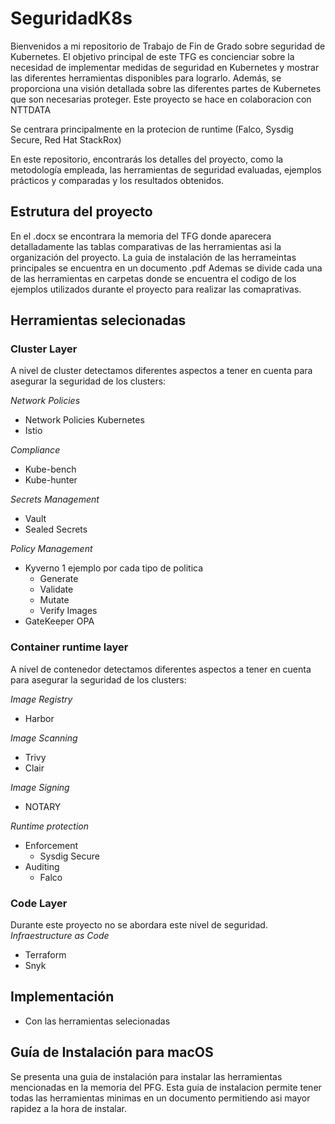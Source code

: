 # SeguridadK8s
Bienvenidos a mi repositorio de Trabajo de Fin de Grado sobre seguridad de Kubernetes. 
El objetivo principal de este TFG es concienciar sobre la necesidad de implementar medidas de seguridad en Kubernetes y mostrar las diferentes herramientas disponibles para lograrlo. Además, se proporciona una visión detallada sobre las diferentes partes de Kubernetes que son necesarias proteger.  Este proyecto se hace en colaboracion con NTTDATA

Se centrara principalmente en la protecion de runtime (Falco, Sysdig Secure, Red Hat StackRox)

En este repositorio, encontrarás los detalles del proyecto, como la metodología empleada, las herramientas de seguridad evaluadas, ejemplos prácticos y comparadas y los resultados obtenidos. 

## Estrutura del proyecto
En el .docx se encontrara la memoria del TFG donde aparecera detalladamente las tablas comparativas de las herramientas asi la organización del proyecto. 
La guia de instalación de las herrameintas principales se encuentra en un documento .pdf 
Ademas se divide cada una de las herramientas en carpetas donde se encuentra el codigo de los ejemplos utilizados durante el proyecto para realizar las comaprativas. 

## Herramientas selecionadas

### Cluster Layer 
A nivel de cluster detectamos diferentes aspectos a tener en cuenta para asegurar la seguridad de los clusters:

 *Network Policies*
  - Network Policies Kubernetes
  - Istio
  
 *Compliance*
 
 - Kube-bench 
 - Kube-hunter
 
 *Secrets Management*
 
 - Vault 
 - Sealed Secrets 
 
 *Policy Management*
 - Kyverno
 1 ejemplo por cada tipo de politica
   - Generate 
   - Validate
   - Mutate 
   - Verify Images
 - GateKeeper OPA
 
### Container runtime layer 
A nivel de contenedor detectamos diferentes aspectos a tener en cuenta para asegurar la seguridad de los clusters:

*Image Registry* 
- Harbor

*Image Scanning*

- Trivy
- Clair

*Image Signing*

- NOTARY

*Runtime protection*

- Enforcement
  - Sysdig Secure
- Auditing
  - Falco
 
### Code Layer 
Durante este proyecto no se abordara este nivel de seguridad.
*Infraestructure as Code*
- Terraform 
- Snyk 

## Implementación 
 - Con las herramientas selecionadas

## Guía de Instalación para macOS
Se presenta una guia de instalación para instalar las herramientas mencionadas en la memoria del PFG. Esta guia de instalacion permite tener todas las herramientas minimas en un documento permitiendo asi mayor rapidez a la hora de instalar.
